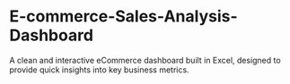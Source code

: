 # E-commerce-Sales-Analysis-Dashboard
A clean and interactive eCommerce dashboard built in Excel, designed to provide quick insights into key business metrics.
